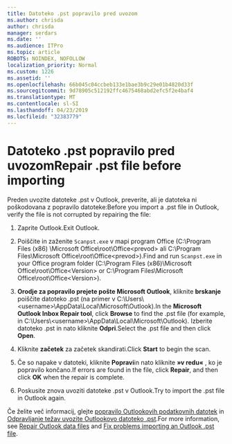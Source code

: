 ```yaml
---
title: Datoteko .pst popravilo pred uvozom
ms.author: chrisda
author: chrisda
manager: serdars
ms.date: ''
ms.audience: ITPro
ms.topic: article
ROBOTS: NOINDEX, NOFOLLOW
localization_priority: Normal
ms.custom: 1226
ms.assetid: ''
ms.openlocfilehash: 66b045c04ccbeb133e1bae3b9c29e01b4820d33f
ms.sourcegitcommit: 9d78905c512192ffc4675468abd2efc5f2e4baf4
ms.translationtype: MT
ms.contentlocale: sl-SI
ms.lasthandoff: 04/23/2019
ms.locfileid: "32383779"
---
```

# <a name="repair-pst-file-before-importing"></a><span data-ttu-id="71c15-102">Datoteko .pst popravilo pred uvozom</span><span class="sxs-lookup"><span data-stu-id="71c15-102">Repair .pst file before importing</span></span>

<span data-ttu-id="71c15-103">Preden uvozite datoteke .pst v Outlook, preverite, ali je datoteka ni poškodovana z popravilo datoteke:</span><span class="sxs-lookup"><span data-stu-id="71c15-103">Before you import a .pst file in Outlook, verify the file is not corrupted by repairing the file:</span></span>

1. <span data-ttu-id="71c15-104">Zaprite Outlook.</span><span class="sxs-lookup"><span data-stu-id="71c15-104">Exit Outlook.</span></span>

2. <span data-ttu-id="71c15-105">Poiščite in zaženite `Scanpst.exe` v mapi program Office (C:\Program Files (x86) \Microsoft Office\root\Office\<prevod\> ali C:\Program Files\Microsoft Office\root\Office\<prevod\>).</span><span class="sxs-lookup"><span data-stu-id="71c15-105">Find and run `Scanpst.exe` in your Office program folder (C:\Program Files (x86)\Microsoft Office\root\Office\<Version\> or C:\Program Files\Microsoft Office\root\Office\<Version\>).</span></span>

3. <span data-ttu-id="71c15-106">**Orodje za popravilo prejete pošte Microsoft Outlook**, kliknite **brskanje** poiščite datoteko .pst (na primer v C:\Users\\<username\>\AppData\Local\Microsoft\Outlook).</span><span class="sxs-lookup"><span data-stu-id="71c15-106">In the **Microsoft Outlook Inbox Repair tool**, click **Browse** to find the .pst file (for example, in C:\Users\\<username\>\AppData\Local\Microsoft\Outlook).</span></span> <span data-ttu-id="71c15-107">Izberite datoteko .pst in nato kliknite **Odpri**.</span><span class="sxs-lookup"><span data-stu-id="71c15-107">Select the .pst file and then click **Open**.</span></span>

4. <span data-ttu-id="71c15-108">Kliknite **začetek** za začetek skandirati.</span><span class="sxs-lookup"><span data-stu-id="71c15-108">Click **Start** to begin the scan.</span></span>

5. <span data-ttu-id="71c15-109">Če so napake v datoteki, kliknite **Popravi**in nato kliknite **»v redu«** , ko je popravilo končano.</span><span class="sxs-lookup"><span data-stu-id="71c15-109">If errors are found in the file, click **Repair**, and then click **OK** when the repair is complete.</span></span>

6. <span data-ttu-id="71c15-110">Poskusite znova uvoziti datoteke .pst v Outlook.</span><span class="sxs-lookup"><span data-stu-id="71c15-110">Try to import the .pst file in Outlook again.</span></span>

<span data-ttu-id="71c15-111">Če želite več informacij, glejte [popravilo Outlookovih podatkovnih datotek](https://support.office.com/article/25663bc3-11ec-4412-86c4-60458afc5253) in [Odpravljanje težav uvozite Outlookovo datoteko .pst](https://support.office.com/article/2d2e50dc-5c36-4ab2-ab50-f1be733b3d6e).</span><span class="sxs-lookup"><span data-stu-id="71c15-111">For more information, see [Repair Outlook data files](https://support.office.com/article/25663bc3-11ec-4412-86c4-60458afc5253) and [Fix problems importing an Outlook .pst file](https://support.office.com/article/2d2e50dc-5c36-4ab2-ab50-f1be733b3d6e).</span></span>

